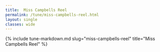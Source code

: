 ```yaml
---
title:  Miss Campbells Reel
permalink: /tune/miss-campbells-reel.html
layout: single
classes: wide
---
```

{% include tune-markdown.md slug="miss-campbells-reel" title="Miss Campbells Reel" %}
